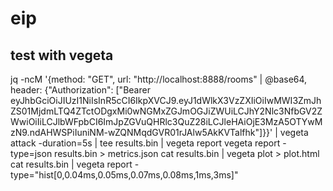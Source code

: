 # eip



## test with vegeta
jq -ncM '{method: "GET", url: "http://localhost:8888/rooms" | @base64, header: {"Authorization": ["Bearer eyJhbGciOiJIUzI1NiIsInR5cCI6IkpXVCJ9.eyJ1dWlkX3VzZXIiOiIwMWI3ZmJhZS01MjdmLTQ4ZTctODgxMi0wNGMxZGJmOGJiZWUiLCJhY2Nlc3NfbGV2ZWwiOiIiLCJlbWFpbCI6ImJpZGVuQHRlc3QuZ28iLCJleHAiOjE3MzA5OTYwMzN9.ndAHWSPiIuniNM-wZQNMqdGVR01rJAlw5AkKVTalfhk"]}}'  | vegeta attack -duration=5s | tee results.bin | vegeta report  vegeta report -type=json results.bin > metrics.json
  cat results.bin | vegeta plot > plot.html
  cat results.bin | vegeta report -type="hist[0,0.04ms,0.05ms,0.07ms,0.08ms,1ms,3ms]"